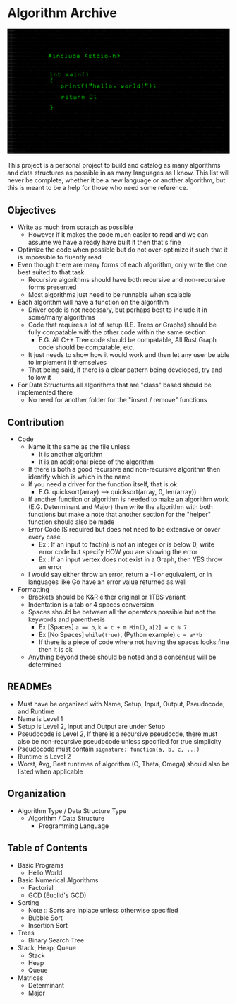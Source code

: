 # Algorithm Archive

![](helloWorld.png)

This project is a personal project to build and catalog as many algorithms and data structures as possible in as many languages as I know.
This list will never be complete, whether it be a new language or another algorithm, but this is meant to be a help for those who need some reference.

## Objectives

- Write as much from scratch as possible
    - However if it makes the code much easier to read and we can assume we have already have built it then that's fine
- Optimize the code when possible but do not over-optimize it such that it is impossible to fluently read
- Even though there are many forms of each algorithm, only write the one best suited to that task
    - Recursive algorithms should have both recursive and non-recursive forms presented
    - Most algorithms just need to be runnable when scalable
- Each algorithm will have a function on the algorithm
    - Driver code is not necessary, but perhaps best to include it in some/many algorithms
    - Code that requires a lot of setup (I.E. Trees or Graphs) should be fully compatable with the other code within the same section
        - E.G. All C++ Tree code should be compatable, All Rust Graph code should be compatable, etc.
    - It just needs to show how it would work and then let any user be able to implement it themselves
    - That being said, if there is a clear pattern being developed, try and follow it 
- For Data Structures all algorithms that are "class" based should be implemented there
    - No need for another folder for the "insert / remove" functions

## Contribution

- Code
    - Name it the same as the file unless
        - It is another algorithm 
        - It is an additional piece of the algorithm
    - If there is both a good recursive and non-recursive algorithm then identify which is which in the name
    - If you need a driver for the function itself, that is ok
        - E.G. quicksort(array) --> quicksort(array, 0, len(array))
    - If another function or algorithm is needed to make an algorithm work (E.G. Determinant and Major) then write the algorithm with both functions but make a note that another section for the "helper" function should also be made
    - Error Code IS required but does not need to be extensive or cover every case
        - Ex : If an input to fact(n) is not an integer or is below 0, write error code but specify HOW you are showing the error
        - Ex : If an input vertex does not exist in a Graph, then YES throw an error
    - I would say either throw an error, return a -1 or equivalent, or in languages like Go have an error value returned as well
- Formatting
    - Brackets should be K&R either original or 1TBS variant
    - Indentation is a tab or 4 spaces conversion
    - Spaces should be between all the operators possible but not the keywords and parenthesis
        - Ex [Spaces] `a == b`, `k = c + m.Min()`, `a[2] = c % 7`
        - Ex [No Spaces] `while(true)`, (Python example) `c = a**b`
        - If there is a piece of code where not having the spaces looks fine then it is ok
    - Anything beyond these should be noted and a consensus will be determined

## READMEs
- Must have be organized with Name, Setup, Input, Output, Pseudocode, and Runtime
- Name is Level 1
- Setup is Level 2, Input and Output are under Setup
- Pseudocode is Level 2, If there is a recursive pseudocde, there must also be non-recursive pseudocode unless specified for true simplicity
- Pseudocode must contain `signature: function(a, b, c, ...)`
- Runtime is Level 2
- Worst, Avg, Best runtimes of algorithm (O, Theta, Omega) should also be listed when applicable

## Organization

- Algorithm Type / Data Structure Type
    - Algorithm / Data Structure
        - Programming Language

## Table of Contents

- Basic Programs
    - Hello World 
- Basic Numerical Algorithms
    - Factorial
    - GCD (Euclid's GCD)
- Sorting
    - Note :: Sorts are inplace unless otherwise specified
    - Bubble Sort
    - Insertion Sort
- Trees
    - Binary Search Tree
- Stack, Heap, Queue
    - Stack
    - Heap
    - Queue
- Matrices 
    - Determinant
    - Major
